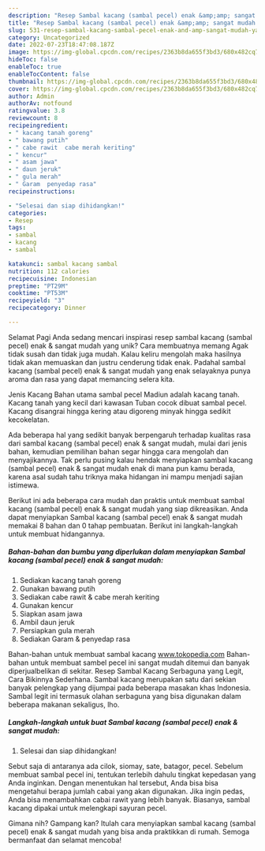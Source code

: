 ```yaml
---
description: "Resep Sambal kacang (sambal pecel) enak &amp;amp; sangat mudah yang Enak, Lezat"
title: "Resep Sambal kacang (sambal pecel) enak &amp;amp; sangat mudah yang Enak, Lezat"
slug: 531-resep-sambal-kacang-sambal-pecel-enak-and-amp-sangat-mudah-yang-enak-lezat
category: Uncategorized
date: 2022-07-23T18:47:08.187Z
image: https://img-global.cpcdn.com/recipes/2363b8da655f3bd3/680x482cq70/sambal-kacang-sambal-pecel-enak-sangat-mudah-foto-resep-utama.jpg
hideToc: false
enableToc: true
enableTocContent: false
thumbnail: https://img-global.cpcdn.com/recipes/2363b8da655f3bd3/680x482cq70/sambal-kacang-sambal-pecel-enak-sangat-mudah-foto-resep-utama.jpg
cover: https://img-global.cpcdn.com/recipes/2363b8da655f3bd3/680x482cq70/sambal-kacang-sambal-pecel-enak-sangat-mudah-foto-resep-utama.jpg
author: Admin
authorAv: notfound
ratingvalue: 3.8
reviewcount: 8
recipeingredient:
- " kacang tanah goreng"
- " bawang putih"
- " cabe rawit  cabe merah keriting"
- " kencur"
- " asam jawa"
- " daun jeruk"
- " gula merah"
- " Garam  penyedap rasa"
recipeinstructions:

- "Selesai dan siap dihidangkan!"
categories:
- Resep
tags:
- sambal
- kacang
- sambal

katakunci: sambal kacang sambal 
nutrition: 112 calories
recipecuisine: Indonesian
preptime: "PT29M"
cooktime: "PT53M"
recipeyield: "3"
recipecategory: Dinner

---
```



Selamat Pagi Anda sedang mencari inspirasi resep sambal kacang (sambal pecel) enak &amp; sangat mudah yang unik? Cara membuatnya memang Agak tidak susah dan tidak juga mudah. Kalau keliru mengolah maka hasilnya tidak akan memuaskan dan justru cenderung tidak enak. Padahal sambal kacang (sambal pecel) enak &amp; sangat mudah yang enak selayaknya punya aroma dan rasa yang dapat memancing selera kita.


Jenis Kacang Bahan utama sambal pecel Madiun adalah kacang tanah. Kacang tanah yang kecil dari kawasan Tuban cocok dibuat sambal pecel. Kacang disangrai hingga kering atau digoreng minyak hingga sedikit kecokelatan.

Ada beberapa hal yang sedikit banyak berpengaruh terhadap kualitas rasa dari sambal kacang (sambal pecel) enak &amp; sangat mudah, mulai dari jenis bahan, kemudian pemilihan bahan segar hingga cara mengolah dan menyajikannya. Tak perlu pusing kalau hendak menyiapkan sambal kacang (sambal pecel) enak &amp; sangat mudah enak di mana pun kamu berada, karena asal sudah tahu triknya maka hidangan ini mampu menjadi sajian istimewa.


Berikut ini ada beberapa cara mudah dan praktis untuk membuat sambal kacang (sambal pecel) enak &amp; sangat mudah yang siap dikreasikan. Anda dapat menyiapkan Sambal kacang (sambal pecel) enak &amp; sangat mudah memakai 8 bahan dan 0 tahap pembuatan. Berikut ini langkah-langkah untuk membuat hidangannya.

<!--inarticleads1-->

##### Bahan-bahan dan bumbu yang diperlukan dalam menyiapkan Sambal kacang (sambal pecel) enak &amp; sangat mudah:

1. Sediakan  kacang tanah goreng
1. Gunakan  bawang putih
1. Sediakan  cabe rawit &amp; cabe merah keriting
1. Gunakan  kencur
1. Siapkan  asam jawa
1. Ambil  daun jeruk
1. Persiapkan  gula merah
1. Sediakan  Garam &amp; penyedap rasa


Bahan-bahan untuk membuat sambal kacang www.tokopedia.com Bahan-bahan untuk membuat sambel pecel ini sangat mudah ditemui dan banyak diperjualbelikan di sekitar. Resep Sambal Kacang Serbaguna yang Legit, Cara Bikinnya Sederhana. Sambal kacang merupakan satu dari sekian banyak pelengkap yang dijumpai pada beberapa masakan khas Indonesia. Sambal legit ini termasuk olahan serbaguna yang bisa digunakan dalam beberapa makanan sekaligus, lho. 

<!--inarticleads2-->

##### Langkah-langkah untuk buat Sambal kacang (sambal pecel) enak &amp; sangat mudah:


1. Selesai dan siap dihidangkan!

Sebut saja di antaranya ada cilok, siomay, sate, batagor, pecel. Sebelum membuat sambal pecel ini, tentukan terlebih dahulu tingkat kepedasan yang Anda inginkan. Dengan menentukan hal tersebut, Anda bisa bisa mengetahui berapa jumlah cabai yang akan digunakan. Jika ingin pedas, Anda bisa menambahkan cabai rawit yang lebih banyak. Biasanya, sambal kacang dipakai untuk melengkapi sayuran pecel. 

Gimana nih? Gampang kan? Itulah cara menyiapkan sambal kacang (sambal pecel) enak &amp; sangat mudah yang bisa anda praktikkan di rumah. Semoga bermanfaat dan selamat mencoba!
